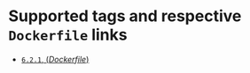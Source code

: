 # Supported tags and respective `Dockerfile` links

- [`6.2.1`, (*Dockerfile*)](https://github.com/outstand/docker-ruby-test/blob/master/Dockerfile)
